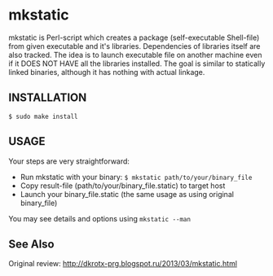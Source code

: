 # mkstatic

mkstatic is Perl-script which creates a package (self-executable Shell-file) from given executable and it's libraries. Dependencies of libraries itself are also tracked.
The idea is to launch executable file on another machine even if it DOES NOT HAVE all the libraries installed.
The goal is similar to statically linked binaries, although it has nothing with actual linkage.

## INSTALLATION

````
$ sudo make install
````

## USAGE

Your steps are very straightforward:
- Run mkstatic with your binary: `$ mkstatic path/to/your/binary_file`
- Copy result-file (path/to/your/binary_file.static) to target host
- Launch your binary_file.static (the same usage as using original binary_file)

You may see details and options using `mkstatic --man`

## See Also
Original review: http://dkrotx-prg.blogspot.ru/2013/03/mkstatic.html
